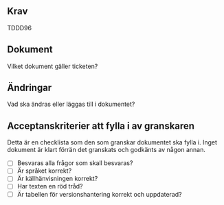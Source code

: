 ## Krav

TDDD96

## Dokument

Vilket dokument gäller ticketen?

## Ändringar

Vad ska ändras eller läggas till i dokumentet?

## Acceptanskriterier att fylla i av granskaren

Detta är en checklista som den som granskar dokumentet ska fylla i.
Inget dokument är klart förrän det granskats och godkänts av någon annan.

- [ ] Besvaras alla frågor som skall besvaras?
- [ ] Är språket korrekt?
- [ ] Är källhänvisningen korrekt?
- [ ] Har texten en röd tråd?
- [ ] Är tabellen för versionshantering korrekt och uppdaterad?
